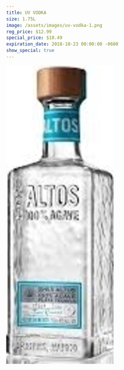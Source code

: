 ```yaml
---
title: UV VODKA
size: 1.75L
image: /assets/images/uv-vodka-1.png
reg_price: $12.99
special_price: $10.49
expiration_date: 2018-10-23 00:00:00 -0600
show_special: true
---
```


![](/assets/images/versions/olmeca-2-1---x----288-800x---.jpg)